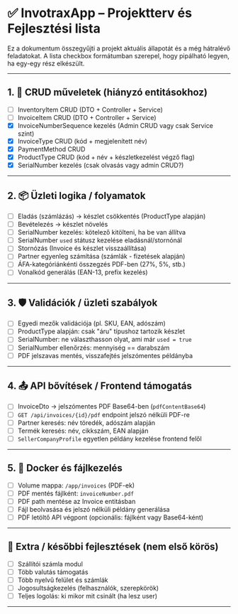 # ✅ InvotraxApp – Projektterv és Fejlesztési lista

Ez a dokumentum összegyűjti a projekt aktuális állapotát és a még hátralévő feladatokat. A lista checkbox formátumban szerepel, hogy pipálható legyen, ha egy-egy rész elkészült.

---

## 1. 🔁 CRUD műveletek (hiányzó entitásokhoz)

- [ ] InventoryItem CRUD (DTO + Controller + Service)
- [ ] InvoiceItem CRUD (DTO + Controller + Service)
- [x] InvoiceNumberSequence kezelés (Admin CRUD vagy csak Service szint)
- [x] InvoiceType CRUD (kód + megjelenített név)
- [x] PaymentMethod CRUD
- [x] ProductType CRUD (kód + név + készletkezelést végző flag)
- [x] SerialNumber kezelés (csak olvasás vagy admin CRUD?)

---

## 2. 📦 Üzleti logika / folyamatok

- [ ] Eladás (számlázás) → készlet csökkentés (ProductType alapján)
- [ ] Bevételezés → készlet növelés
- [ ] SerialNumber kezelés: kötelező kitölteni, ha be van állítva
- [ ] SerialNumber `used` státusz kezelése eladásnál/stornónál
- [ ] Stornózás (Invoice és készlet visszaállítása)
- [ ] Partner egyenleg számítása (számlák - fizetések alapján)
- [ ] ÁFA-kategóriánkénti összegzés PDF-ben (27%, 5%, stb.)
- [ ] Vonalkód generálás (EAN-13, prefix kezelés)

---

## 3. 🛡️ Validációk / üzleti szabályok

- [ ] Egyedi mezők validációja (pl. SKU, EAN, adószám)
- [ ] ProductType alapján: csak "áru" típushoz tartozik készlet
- [ ] SerialNumber: ne választhasson olyat, ami már `used = true`
- [ ] SerialNumber ellenőrzés: mennyiség == darabszám
- [ ] PDF jelszavas mentés, visszafejtés jelszómentes példányba

---

## 4. 📤 API bővítések / Frontend támogatás

- [ ] InvoiceDto → jelszómentes PDF Base64-ben (`pdfContentBase64`)
- [ ] `GET /api/invoices/{id}/pdf` endpoint jelszó nélküli PDF-re
- [ ] Partner keresés: név töredék, adószám alapján
- [ ] Termék keresés: név, cikkszám, EAN alapján
- [ ] `SellerCompanyProfile` egyetlen példány kezelése frontend felől

---

## 5. 🐳 Docker és fájlkezelés

- [ ] Volume mappa: `/app/invoices` (PDF-ek)
- [ ] PDF mentés fájlként: `invoiceNumber.pdf`
- [ ] PDF path mentése az Invoice entitásban
- [ ] Fájl beolvasása és jelszó nélküli példány generálása
- [ ] PDF letöltő API végpont (opcionális: fájlként vagy Base64-ként)

---

## 🔄 Extra / későbbi fejlesztések (nem első körös)

- [ ] Szállítói számla modul
- [ ] Több valutás támogatás
- [ ] Több nyelvű felület és számlák
- [ ] Jogosultságkezelés (felhasználók, szerepkörök)
- [ ] Teljes logolás: ki mikor mit csinált (ha lesz user)

---


